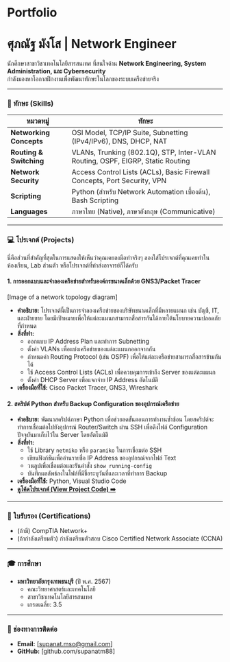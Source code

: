 # Portfolio

# ศุภณัฐ มังโส | Network Engineer

นักศึกษาสาขาวิชาเทคโนโลยีสารสนเทศ ที่สนใจด้าน **Network Engineering, System Administration, และ Cybersecurity**  
กำลังมองหาโอกาสฝึกงานเพื่อพัฒนาทักษะในโลกของระบบเครือข่ายจริง

---

### 🔧 ทักษะ (Skills)

| หมวดหมู่               | ทักษะ                                                                |
| ---------------------- | -------------------------------------------------------------------- |
| **Networking Concepts**| OSI Model, TCP/IP Suite, Subnetting (IPv4/IPv6), DNS, DHCP, NAT      |
| **Routing & Switching**| VLANs, Trunking (802.1Q), STP, Inter-VLAN Routing, OSPF, EIGRP, Static Routing |
| **Network Security** | Access Control Lists (ACLs), Basic Firewall Concepts, Port Security, VPN |
| **Scripting** | Python (สำหรับ Network Automation เบื้องต้น), Bash Scripting          |
| **Languages** | ภาษาไทย (Native), ภาษาอังกฤษ (Communicative)                         |

---

### 💻 โปรเจกต์ (Projects)

นี่คือส่วนที่สำคัญที่สุดในการแสดงให้เห็นว่าคุณเคยลงมือทำจริงๆ ลองใส่โปรเจกต์ที่คุณเคยทำในห้องเรียน, Lab ส่วนตัว หรือโปรเจกต์ที่ทำส่งอาจารย์ก็ได้ครับ

#### 1. การออกแบบและจำลองเครือข่ายสำหรับองค์กรขนาดเล็กด้วย GNS3/Packet Tracer


[Image of a network topology diagram]


* **คำอธิบาย:** โปรเจกต์นี้เป็นการจำลองเครือข่ายของบริษัทขนาดเล็กที่มีหลายแผนก เช่น บัญชี, IT, และฝ่ายขาย โดยมีเป้าหมายเพื่อให้แต่ละแผนกสามารถสื่อสารกันได้ภายใต้นโยบายความปลอดภัยที่กำหนด
* **สิ่งที่ทำ:**
    * ออกแบบ IP Address Plan และทำการ Subnetting
    * ตั้งค่า VLANs เพื่อแบ่งเครือข่ายของแต่ละแผนกออกจากกัน
    * กำหนดค่า Routing Protocol (เช่น OSPF) เพื่อให้แต่ละเครือข่ายสามารถสื่อสารข้ามกันได้
    * ใช้ Access Control Lists (ACLs) เพื่อควบคุมการเข้าถึง Server ของแต่ละแผนก
    * ตั้งค่า DHCP Server เพื่อแจกจ่าย IP Address อัตโนมัติ
* **เครื่องมือที่ใช้:** Cisco Packet Tracer, GNS3, Wireshark

#### 2. สคริปต์ Python สำหรับ Backup Configuration ของอุปกรณ์เครือข่าย
* **คำอธิบาย:** พัฒนาสคริปต์ภาษา Python เพื่อช่วยลดขั้นตอนการทำงานซ้ำซ้อน โดยสคริปต์จะทำการเชื่อมต่อไปยังอุปกรณ์ Router/Switch ผ่าน SSH เพื่อดึงไฟล์ Configuration ปัจจุบันมาเก็บไว้ใน Server โดยอัตโนมัติ
* **สิ่งที่ทำ:**
    * ใช้ Library `netmiko` หรือ `paramiko` ในการเชื่อมต่อ SSH
    * เขียนฟังก์ชันเพื่ออ่านรายชื่อ IP Address ของอุปกรณ์จากไฟล์ Text
    * วนลูปเพื่อเชื่อมต่อและรันคำสั่ง `show running-config`
    * บันทึกผลลัพธ์ลงในไฟล์ที่มีชื่อระบุวันที่และเวลาที่ทำการ Backup
* **เครื่องมือที่ใช้:** Python, Visual Studio Code
* **[ดูโค้ดโปรเจกต์ (View Project Code) ➡️](https://github.com/supanatm88/project-auto-backup)**

---

### 📜 ใบรับรอง (Certifications)

* (ถ้ามี) CompTIA Network+
* (ถ้ากำลังเตรียมตัว) กำลังเตรียมตัวสอบ Cisco Certified Network Associate (CCNA)

---

### 🎓 การศึกษา

* **มหาวิทยาลัยกรุงเทพธนบุรี** (ปี พ.ศ. 2567)
    * คณะวิทยาศาสตร์และเทคโนโลยี
    * สาขาวิชาเทคโนโลยีสารสนเทศ
    * เกรดเฉลี่ย: 3.5

---

### 📧 ช่องทางการติดต่อ

* **Email:** [supanat.mso@gmail.com]
* **GitHub:** [github.com/supanatm88]
